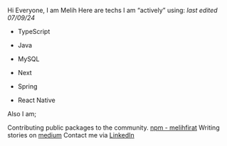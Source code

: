 Hi Everyone, I am Melih Here are techs I am “actively” using: 
*last edited 07/09/24*

- TypeScript
- Java
- MySQL

- Next
- Spring
- React Native

Also I am;

Contributing public packages to the community. <a target="_blank" href="https://www.npmjs.com/~melihfirat"> npm - melihfirat</a>
Writing stories on <a target="_blank" href="https://medium.com/@firatmelih">medium</a>
Contact me via <a target="_blank" href="https://www.linkedin.com/in/firatmelih/">LinkedIn<a/>



